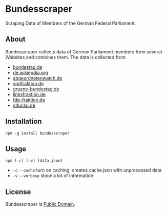 # Bundesscraper

Scraping Data of Members of the German Federal Parliament.

## About

Bundesscraper collects data of German Parliament members from several Websites and combines them. The data is collected from

* [bundestag.de](http://www.bundestag.de/)
* [de.wikiepdia.org](http://de.wikiepdia.org/)
* [abgeordnetenwatch.de](http://www.abgeordnetenwatch.de/)
* [spdfraktion.de](http://www.spdfraktion.de/)
* [gruene-bundestag.de](http://www.gruene-bundestag.de/)
* [linksfraktion.de](http://www.linksfraktion.de/)
* [fdp-fraktion.de](http://www.fdp-fraktion.de/)
* [cducsu.de](http://www.cducsu.de/)

## Installation

````
npm -g install bundesscraper
````

## Usage

````
npm [-c] [-v] [data.json]
````

* `-c` `--cache` turn on caching, creates cache.json with unprocessed data
* `-v` `--verbose` show a lot of information

## License

Bundesscraper is [Public Domain](./license.md).
